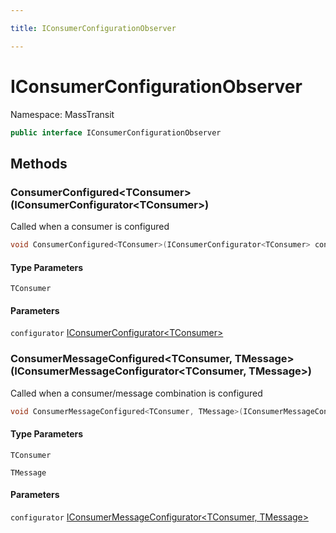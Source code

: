 ```yaml
---

title: IConsumerConfigurationObserver

---
```


# IConsumerConfigurationObserver

Namespace: MassTransit

```csharp
public interface IConsumerConfigurationObserver
```

## Methods

### **ConsumerConfigured\<TConsumer\>(IConsumerConfigurator\<TConsumer\>)**

Called when a consumer is configured

```csharp
void ConsumerConfigured<TConsumer>(IConsumerConfigurator<TConsumer> configurator)
```

#### Type Parameters

`TConsumer`<br/>

#### Parameters

`configurator` [IConsumerConfigurator\<TConsumer\>](../masstransit/iconsumerconfigurator-1)<br/>

### **ConsumerMessageConfigured\<TConsumer, TMessage\>(IConsumerMessageConfigurator\<TConsumer, TMessage\>)**

Called when a consumer/message combination is configured

```csharp
void ConsumerMessageConfigured<TConsumer, TMessage>(IConsumerMessageConfigurator<TConsumer, TMessage> configurator)
```

#### Type Parameters

`TConsumer`<br/>

`TMessage`<br/>

#### Parameters

`configurator` [IConsumerMessageConfigurator\<TConsumer, TMessage\>](../masstransit/iconsumermessageconfigurator-2)<br/>
